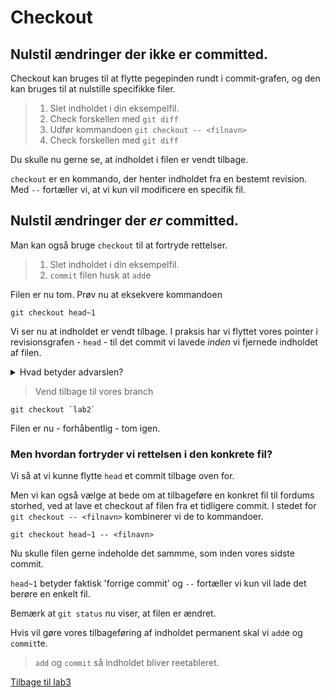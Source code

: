 # Checkout 

## Nulstil ændringer der ikke er committed.
Checkout kan bruges til at flytte pegepinden rundt i commit-grafen, og den kan bruges til at nulstille specifikke filer. 

> 1. Slet indholdet i din eksempelfil. 
> 2. Check forskellen med `git diff`
> 3. Udfør kommandoen `git checkout -- <filnavn>`
> 4. Check forskellen med `git diff`

Du skulle nu gerne se, at indholdet i filen er vendt tilbage. 

`checkout` er en kommando, der henter indholdet fra en bestemt revision. Med `--` fortæller vi, at vi kun vil modificere en specifik fil. 



## Nulstil ændringer der *er* committed.
Man kan også bruge `checkout` til at fortryde rettelser.

> 1. Slet indholdet i din eksempelfil. 
> 2. `commit` filen husk at `add`e

Filen er nu tom. Prøv nu at eksekvere kommandoen 

```
git checkout head~1
```

Vi ser nu at indholdet er vendt tilbage. I praksis har vi flyttet vores pointer i revisionsgrafen - `head` - til det commit vi lavede *inden* vi fjernede indholdet af filen.

<details><summary>Hvad betyder advarslen?</summary>
Helt grundlæggende at `head` peger et sted, det vil være meget vanskeligt at finde igen!
</details>

> Vend tilbage til vores branch

```
git checkout `lab2`
``` 

Filen er nu - forhåbentlig - tom igen. 

### Men hvordan fortryder vi rettelsen i den konkrete fil?

Vi så at vi kunne flytte `head` et commit tilbage oven for. 

Men vi kan også vælge at bede om at tilbageføre en konkret fil til fordums storhed, ved at lave et checkout af filen fra et tidligere commit. I stedet for `git checkout -- <filnavn>` kombinerer vi de to kommandoer. 

```
git checkout head~1 -- <filnavn>
```

Nu skulle filen gerne indeholde det sammme, som inden vores sidste commit. 

`head~1` betyder faktisk 'forrige commit' og `--` fortæller vi kun vil lade det berøre en enkelt fil.


Bemærk at `git status` nu viser, at filen er ændret. 

Hvis vil gøre vores tilbageføring af indholdet permanent skal vi `add`e og `commit`te.

> `add` og `commit` så indholdet bliver reetableret.

[Tilbage til lab3](README.md)
